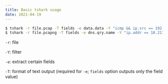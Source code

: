 ```yaml
---
title: Basic tshark usage
date: 2021-04-19
---
```


```bash
$ tshark -r file.pcap -T fields -e data.data -Y "icmp && ip.src == 192.168.1.7"
$ tshark -r file.pcapng -T fields -e dns.qry.name -Y "ip.addr == 18.217.1.57 && dns"
```

`-r`: file

`-Y`: filter

`-e`: extract certain fields

`-T`: format of text output (required for `-e`; `fields` option outputs only the field value)

